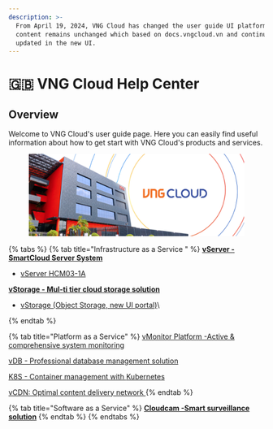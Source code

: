 ```yaml
---
description: >-
  From April 19, 2024, VNG Cloud has changed the user guide UI platform. The
  content remains unchanged which based on docs.vngcloud.vn and continues to be
  updated in the new UI.
---
```


# 🇬🇧 VNG Cloud Help Center

## Overview

Welcome to VNG Cloud's user guide page. Here you can easily find useful information about how to get start with VNG Cloud's products and services.

<figure><img src=".gitbook/assets/VNG Cloud document.jpg" alt=""><figcaption></figcaption></figure>



{% tabs %}
{% tab title="Infrastructure as a Service " %}
[**vServer - SmartCloud Server System**](vserver/)

* [vServer HCM03-1A](https://docs.vngcloud.vn/pages/viewpage.action?pageId=49647923)

[**vStorage - Mul-ti tier cloud storage solution**](vstorage/)

* [vStorage (Object Storage, new UI portal)](vstorage/)\

{% endtab %}

{% tab title="Platform as a Service" %}
[vMonitor Platform -Active & comprehensive system monitoring](vmonitor.md)

[vDB - Professional database management solution](vdb.md)

[K8S - Container management with ](vserver/)[Kubernetes](vserver/compute-hcm03-1a/vcontainer/)

[vCDN: Optimal content delivery network ](vcdn.md)
{% endtab %}

{% tab title="Software as a Service" %}
[**Cloudcam -Smart surveillance solution**](vcloudcam.md)
{% endtab %}
{% endtabs %}

